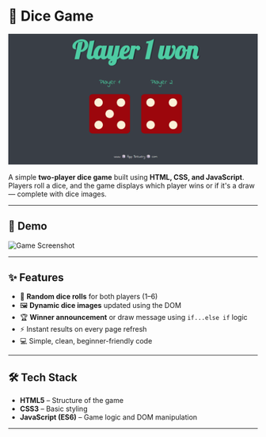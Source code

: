 # 🎲 Dice Game
![Dice Game](./images/dicegame.png)

A simple **two-player dice game** built using **HTML, CSS, and JavaScript**.  
Players roll a dice, and the game displays which player wins or if it's a draw — complete with dice images.

---

## 📸 Demo
![Game Screenshot](./screenshot.png) <!-- Replace with your screenshot path -->

---

## ✨ Features
- 🎯 **Random dice rolls** for both players (1–6)
- 🖼️ **Dynamic dice images** updated using the DOM
- 🏆 **Winner announcement** or draw message using `if...else if` logic
- ⚡ Instant results on every page refresh
- 💻 Simple, clean, beginner-friendly code

---

## 🛠️ Tech Stack
- **HTML5** – Structure of the game
- **CSS3** – Basic styling
- **JavaScript (ES6)** – Game logic and DOM manipulation

---